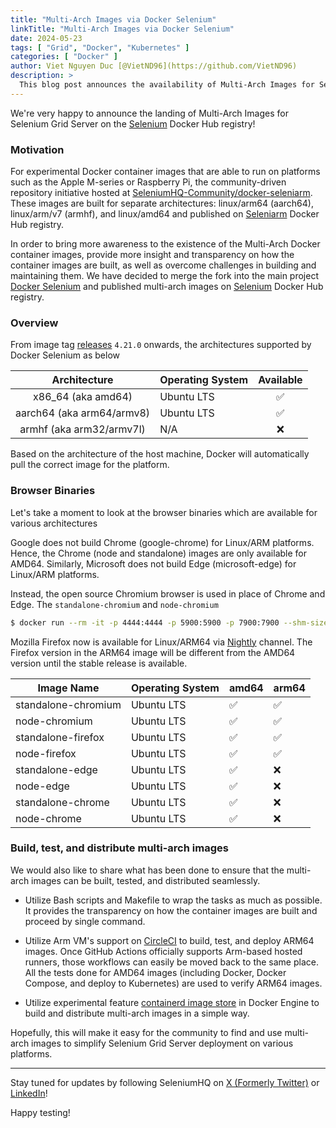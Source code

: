 ```yaml
---
title: "Multi-Arch Images via Docker Selenium"
linkTitle: "Multi-Arch Images via Docker Selenium"
date: 2024-05-23
tags: [ "Grid", "Docker", "Kubernetes" ]
categories: [ "Docker" ]
author: Viet Nguyen Duc [@VietND96](https://github.com/VietND96)
description: >
  This blog post announces the availability of Multi-Arch Images for Selenium Grid Server on the official Selenium Docker Hub registry.
---
```


We're very happy to announce the landing of Multi-Arch Images for Selenium Grid Server on
the [Selenium](https://hub.docker.com/r/selenium/) Docker Hub registry!

### Motivation

For experimental Docker container images that are able to run on platforms such as the Apple M-series or Raspberry Pi,
the community-driven repository initiative hosted
at [SeleniumHQ-Community/docker-seleniarm](https://github.com/seleniumhq-community/docker-seleniarm). These images are
built for separate architectures: linux/arm64 (aarch64), linux/arm/v7 (armhf), and linux/amd64 and published
on [Seleniarm](https://hub.docker.com/u/seleniarm) Docker Hub registry.

In order to bring more awareness to the existence of the Multi-Arch Docker container images, provide more insight and
transparency on how the container images are built, as well as overcome challenges in building and maintaining them. We
have decided to merge the fork into the main project [Docker Selenium](https://github.com/SeleniumHQ/docker-selenium)
and
published multi-arch images on [Selenium](https://hub.docker.com/r/selenium/) Docker Hub registry.

### Overview

From image tag [releases](https://github.com/SeleniumHQ/docker-selenium/releases) `4.21.0` onwards, the architectures
supported by Docker Selenium as below

|       Architecture        | Operating System | Available |
|:-------------------------:|------------------|:---------:|
|    x86_64 (aka amd64)     | Ubuntu LTS       |     ✅     |
| aarch64 (aka arm64/armv8) | Ubuntu LTS       |     ✅     |
| armhf (aka arm32/armv7l)  | N/A              |     ❌     |

Based on the architecture of the host machine, Docker will automatically pull the correct image for the platform.

### Browser Binaries

Let's take a moment to look at the browser binaries which are available for various architectures

Google does not build Chrome (google-chrome) for Linux/ARM platforms. Hence, the Chrome (node and standalone) images are
only available for AMD64. Similarly, Microsoft does not build Edge (microsoft-edge) for Linux/ARM platforms.

Instead, the open source Chromium browser is used in place of Chrome and Edge. The `standalone-chromium`
and `node-chromium`

```bash
$ docker run --rm -it -p 4444:4444 -p 5900:5900 -p 7900:7900 --shm-size 2g selenium/standalone-chromium:latest
```

Mozilla Firefox now is available for Linux/ARM64
via [Nightly](https://blog.nightly.mozilla.org/2024/04/19/firefox-nightly-now-available-for-linux-on-arm64/) channel.
The Firefox version in the ARM64 image will be different from the AMD64 version until the stable release is available.

| Image Name          | Operating System | amd64 | arm64 |
|---------------------|------------------|-------|-------|
| standalone-chromium | Ubuntu LTS       | ✅     | ✅     |
| node-chromium       | Ubuntu LTS       | ✅     | ✅     |
| standalone-firefox  | Ubuntu LTS       | ✅     | ✅     |
| node-firefox        | Ubuntu LTS       | ✅     | ✅     |
| standalone-edge     | Ubuntu LTS       | ✅     | ❌     |
| node-edge           | Ubuntu LTS       | ✅     | ❌     |
| standalone-chrome   | Ubuntu LTS       | ✅     | ❌     |
| node-chrome         | Ubuntu LTS       | ✅     | ❌     |

### Build, test, and distribute multi-arch images

We would also like to share what has been done to ensure that the multi-arch images can be built, tested, and
distributed seamlessly.

- Utilize Bash scripts and Makefile to wrap the tasks as much as possible. It provides the transparency on how the
  container images are built and proceed by single command.

- Utilize Arm VM's support on [CircleCI](https://app.circleci.com/pipelines/github/SeleniumHQ/docker-selenium) to build,
  test, and deploy ARM64 images. Once GitHub Actions officially supports Arm-based hosted runners, those workflows can
  easily be moved back to the same place. All the tests done for AMD64 images (including Docker, Docker Compose, and
  deploy to Kubernetes) are used to verify ARM64 images.

- Utilize experimental feature [containerd image store](https://docs.docker.com/storage/containerd/) in Docker Engine to
  build and distribute multi-arch images in a simple way.

Hopefully, this will make it easy for the community to find and use multi-arch images to simplify Selenium Grid Server
deployment on various platforms.

---

Stay tuned for updates by following SeleniumHQ on [X (Formerly Twitter)](https://twitter.com/seleniumhq)
or [LinkedIn](https://www.linkedin.com/company/selenium/)!

Happy testing!
